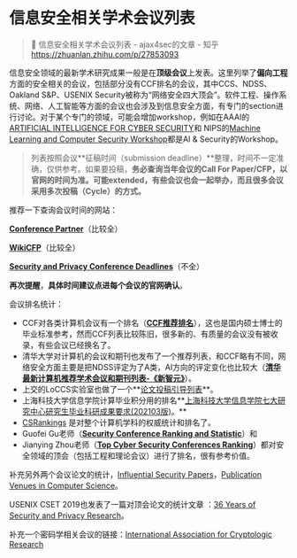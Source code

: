 # 信息安全相关学术会议列表

> :link: 信息安全相关学术会议列表 - ajax4sec的文章 - 知乎 https://zhuanlan.zhihu.com/p/27853093

信息安全领域的最新学术研究成果一般是在**顶级会议**上发表。这里列举了**偏向工程**方面的安全相关的会议，包括部分没有CCF排名的会议，其中CCS、NDSS、Oakland S&P、USENIX Security被称为“网络安全四大顶会”。软件工程、操作系统、网络、人工智能等方面的会议也会涉及到信息安全方面，有专门的section进行讨论。对于某个专门的领域，可能会增加workshop，例如在AAAI的 [ARTIFICIAL INTELLIGENCE FOR CYBER SECURITY](https://link.zhihu.com/?target=https%3A//www.aaai.org/Library/Workshops/ws17-04.php)和 NIPS的[Machine Learning and Computer Security Workshop](https://link.zhihu.com/?target=https%3A//machine-learning-and-security.github.io/)都是AI & Security的Workshop。

> 列表按照会议**征稿时间（submission deadline）**整理，时间不一定准确，仅供参考。如果要投稿，**务必查询当年会议的Call For Paper/CFP，以官网的时间为准。**可能extended，有些会议也会一起举办，而且**很多会议采用多次投稿（Cycle）的方式。**



推荐一下查询会议时间的网站：

**[Conference Partner](https://link.zhihu.com/?target=http%3A//www.myhuiban.com/)**（比较全）

**[WikiCFP](https://link.zhihu.com/?target=http%3A//www.wikicfp.com/cfp/program%3Fid%3D2660)**（比较全）

**[Security and Privacy Conference Deadlines](https://link.zhihu.com/?target=https%3A//sec-deadlines.github.io/)**（不全） 

**再次提醒**，**具体时间建议点进每个会议的官网确认**。





会议排名统计：

- CCF对各类计算机会议有一个排名（**[CCF推荐排名](https://link.zhihu.com/?target=https%3A//www.ccf.org.cn/Focus/2019-04-25/663625.shtml)**），这也是国内硕士博士的毕业标准参考，然而CCF列表比较陈旧，很多新的、有质量的会议没有被收录，有些会议已经换名了。
- 清华大学对计算机的会议和期刊也发布了一个推荐列表，和CCF略有不同，网络安全方面主要是把NDSS评定为了A类，AI方向的评定变化也比较大（**[清华最新计算机推荐学术会议和期刊列表-《新智元》](https://link.zhihu.com/?target=https%3A//posts.careerengine.us/p/5d6f47eabbf7ec11908aa5ce%3Ffrom%3Dmarquee)**）。
- 上交的LoCCS实验室也做了一个**[论文投稿引导列表](https://link.zhihu.com/?target=https%3A//www.zybuluo.com/romangol/note/252848)**。
- 上海科技大学信息学院计算毕业积分用的排名**[上海科技大学信息学院七大研究中心研究生毕业科研成果要求(202103版)](https://link.zhihu.com/?target=http%3A//2ffaculty.sist.shanghaitech.edu.cn/)。**
- [CSRankings](https://link.zhihu.com/?target=http%3A//csrankings.org/%23/index%3Fall) 是对整个计算机学科的权威统计和排名了。
- Guofei Gu老师（**[Security Conference Ranking and Statistic](https://link.zhihu.com/?target=http%3A//faculty.cs.tamu.edu/guofei/sec_conf_stat.htm)**）和
- Jianying Zhou老师（**[Top Cyber Security Conferences Ranking](https://link.zhihu.com/?target=http%3A//jianying.space/conference-ranking.html)**）都对安全领域的顶会（包括工程和理论会议）进行了排名，很有参考价值。



补充另外两个会议论文的统计，[Influential Security Papers](https://link.zhihu.com/?target=https%3A//www.sec.cs.tu-bs.de/~konrieck/topnotch/)，[Publication Venues in Computer Science](https://link.zhihu.com/?target=http%3A//www.cs.cornell.edu/andru/csconf.html)。

USENIX CSET 2019也发表了一篇对顶会论文的统计文章 ：[36 Years of Security and Privacy Research](https://link.zhihu.com/?target=https%3A//secprivmeta.net/%23/secPriveMeta)。

补充一个密码学相关会议的链接：[International Association for Cryptologic Research](https://link.zhihu.com/?target=https%3A//www.iacr.org/meetings/)